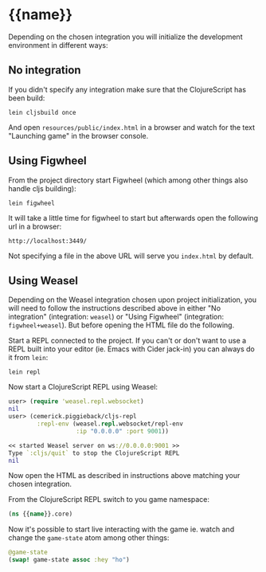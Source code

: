# {{name}}

Depending on the chosen integration you will initialize the development
environment in different ways:


## No integration

If you didn't specify any integration make sure that the ClojureScript has been
build:

    lein cljsbuild once

And open `resources/public/index.html` in a browser and watch for the text
"Launching game" in the browser console.


## Using Figwheel

From the project directory start Figwheel (which among other things also handle
cljs building):

    lein figwheel

It will take a little time for figwheel to start but afterwards open the
following url in a browser:

    http://localhost:3449/

Not specifying a file in the above URL will serve you `index.html` by default.


## Using Weasel

Depending on the Weasel integration chosen upon project initialization, you will
need to follow the instructions described above in either "No integration"
(integration: `weasel`) or "Using Figwheel" (integration: `figwheel+weasel`).
But before opening the HTML file do the following.

Start a REPL connected to the project. If you can't or don't want to use a REPL
built into your editor (ie. Emacs with Cider jack-in) you can always do it from
`lein`:

    lein repl

Now start a ClojureScript REPL using Weasel:

``` clojure
user> (require 'weasel.repl.websocket)
nil
user> (cemerick.piggieback/cljs-repl
        :repl-env (weasel.repl.websocket/repl-env
                   :ip "0.0.0.0" :port 9001))

<< started Weasel server on ws://0.0.0.0:9001 >>
Type `:cljs/quit` to stop the ClojureScript REPL
nil
```

Now open the HTML as described in instructions above matching your chosen
integration.

From the ClojureScript REPL switch to you game namespace:

``` clojure
(ns {{name}}.core)
```

Now it's possible to start live interacting with the game ie. watch and change
the `game-state` atom among other things:

``` clojure
@game-state
(swap! game-state assoc :hey "ho")
```
